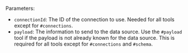 Parameters:

- `connectionId`: The ID of the connection to use. Needed for all tools except for `#connections`.
- `payload`: The information to send to the data source. Use the `#payload` tool if the payload is not already known for the data source. This is required for all tools except for `#connections` and `#schema`.
